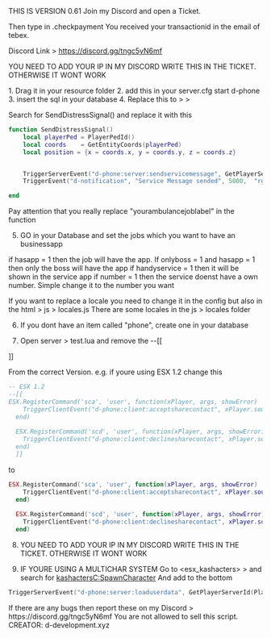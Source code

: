 <IMPORTANT>
THIS IS VERSION 0.61
Join my Discord and open a Ticket.

Then type in .checkpayment <YOURTRANCSACTIONID>
You received your transactionid in the email of tebex.

Discord Link  > https://discord.gg/tngc5yN6mf

YOU NEED TO ADD YOUR IP IN MY DISCORD WRITE THIS IN THE TICKET. OTHERWISE IT WONT WORK

<INSTALLATION>
1. Drag it in your resource folder 
2. add this in your server.cfg
 start d-phone
3. insert the sql in your database
4. Replace this to <esx_ambulancejob> > <client> > <main.lua>

Search for SendDistressSignal() and replace it with this

```lua
function SendDistressSignal()
	local playerPed = PlayerPedId()
	local coords    = GetEntityCoords(playerPed)
	local position = {x = coords.x, y = coords.y, z = coords.z}


	TriggerServerEvent("d-phone:server:sendservicemessage", GetPlayerServerId(PlayerId()), "Unconscious person", "yourambulancejoblabel", 0, 1, position, "5")
	TriggerEvent("d-notification", "Service Message sended", 5000,  "rgba(255, 0, 0, 0.8)")

end
```

Pay attention that you really replace "yourambulancejoblabel" in the function

5. GO in your Database and set the jobs which you want to have an businessapp

if hasapp = 1 then the job will have the app.
If onlyboss = 1 and hasapp = 1 then only the boss will have the app
if handyservice = 1 then it will be shown in the service app
if number = 1 then the service doenst have a own number. Simple change it to the number you want


If you want to replace a locale you need to change it in the config but also in the html > js > locales.js
There are some locales in the js > locales folder

6. If you dont have an item called "phone", create one in your database

7. Open server > test.lua and remove the 
--[[

]]

From the correct Version.
e.g. if youre using ESX 1.2 change this
```lua
-- ESX 1.2
--[[
ESX.RegisterCommand('sca', 'user', function(xPlayer, args, showError)
    TriggerClientEvent("d-phone:client:acceptsharecontact", xPlayer.source)
  end)
  
  ESX.RegisterCommand('scd', 'user', function(xPlayer, args, showError)
    TriggerClientEvent("d-phone:client:declinesharecontact", xPlayer.source)
  end)
  ]]
  ```
  to
```lua
ESX.RegisterCommand('sca', 'user', function(xPlayer, args, showError)
    TriggerClientEvent("d-phone:client:acceptsharecontact", xPlayer.source)
  end)
  
  ESX.RegisterCommand('scd', 'user', function(xPlayer, args, showError)
    TriggerClientEvent("d-phone:client:declinesharecontact", xPlayer.source)
  end)
  ```

 
8. YOU NEED TO ADD YOUR IP IN MY DISCORD WRITE THIS IN THE TICKET. OTHERWISE IT WONT WORK

9. IF YOURE USING A MULTICHAR SYSTEM
Go to <esx_kashacters> > <client> and search for <kashactersC:SpawnCharacter>
And add to the bottom

```lua
TriggerServerEvent("d-phone:server:loaduserdata", GetPlayerServerId(PlayerId()))
```

<Support>
If there are any bugs then report these on my Discord > https://discord.gg/tngc5yN6mf

 <RIGHTS>
 You are not allowed to sell this script. 
 CREATOR: d-development.xyz
